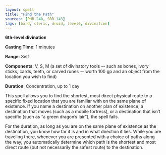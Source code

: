 ```yaml
---
layout: spell
title: "Find the Path"
sources: [PHB.240, SRD.143]
tags: [bard, cleric, druid, level6, divination]
---
```


**6th-level divination**

**Casting Time**: 1 minutes

**Range**: Self

**Components**: V, S, M (a set of divinatory tools -- such as bones, ivory sticks, cards, teeth, or carved runes -- worth 100 gp and an object from the location you wish to find)

**Duration**: Concentration, up to 1 day

This spell allows you to find the shortest, most direct physical route to a specific fixed location that you are familiar with on the same plane of existence. If you name a destination on another plan of existence, a destination that moves (such as a mobile fortress), or a destination that isn’t specific (such as “a green dragon’s lair”), the spell fails.

For the duration, as long as you are on the same plane of existence as the destination, you know how far it is and in what direction it lies. While you are traveling there, whenever you are presented with a choice of paths along the way, you automatically determine which path is the shortest and most direct route (but not necessarily the safest route) to the destination.
